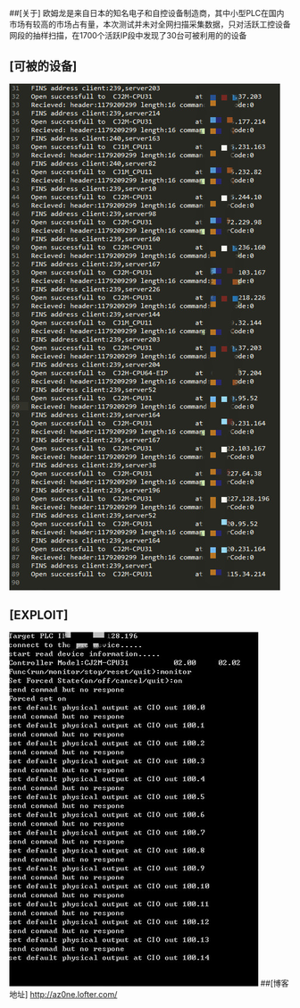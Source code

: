 ﻿##[关于]
欧姆龙是来自日本的知名电子和自控设备制造商，其中小型PLC在国内市场有较高的市场占有量，本次测试并未对全网扫描采集数据，只对活跃工控设备网段的抽样扫描，在1700个活跃IP段中发现了30台可被利用的的设备
## [可被的设备]
![INDEX](/getok.jpg)
## [EXPLOIT]
![INDEX](/run.jpg)
##[博客地址]
http://az0ne.lofter.com/

